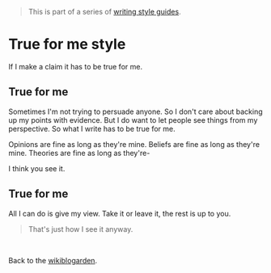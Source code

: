 > This is part of a series of [writing style guides](/wikiblogarden/academia/style/two-beat).

# True for me style

If I make a claim it has to be true for me.

## True for me

Sometimes I'm not trying to persuade anyone. So I don't care about backing up my points with evidence. But I do want to let people see things from my perspective. So what I write has to be true for me.

Opinions are fine as long as they're mine. Beliefs are fine as long as they're mine. Theories are fine as long as they're-

I think you see it.

## True for me

All I can do is give my view. Take it or leave it, the rest is up to you.

> That's just how I see it anyway.

<br>

Back to the [wikiblogarden](/wikiblarden).
